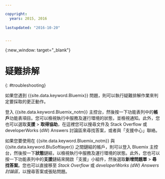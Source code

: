 ```yaml
---

copyright:
  years: 2015, 2016
  
lastupdated: "2016-10-20"


---
```



{:new_window: target="_blank"}



# 疑難排解
{: #troubleshooting}


如果您遇到 {{site.data.keyword.Bluemix}} 問題，則可以執行疑難排解作業來判定要採取的更正動作。

登入 {{site.data.keyword.Bluemix_notm}} 主控台，然後按一下功能表列中的**帳戶**功能表項目。您可以檢視執行中服務及運行環境的狀態，並檢視通知。此外，您也可以選取**支援** &gt; **取得協助**，在這裡您可以搜尋文件及 Stack Overflow 或 developerWorks (dW) Answers 討論區來尋找答案，或者與「支援中心」聯絡。


如果您要使用在 {{site.data.keyword.Bluemix_notm}} 與 {{site.data.keyword.BluSoftlayer}} 之間鏈結的帳戶，則可以登入 Bluemix 主控台，然後按一下**狀態**鏈結，以檢視執行中服務及運行環境的狀態。此外，您也可以按一下功能表列中的**支援**鏈結來開啟「支援」小組件，然後選取**新增問題單** &gt; **尋找答案**。您也可以直接移至 *Stack Overflow* 或 *developerWorks (dW) Answers 討論區*，以搜尋答案或張貼問題。
